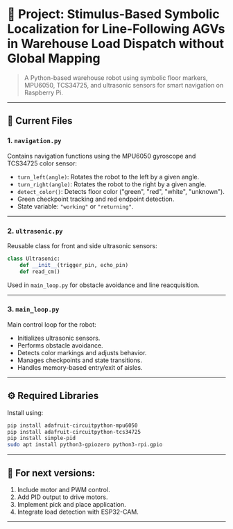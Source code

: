 
# 📂 Project: Stimulus-Based Symbolic Localization for Line-Following AGVs in Warehouse Load Dispatch without Global Mapping

> A Python-based warehouse robot using symbolic floor markers, MPU6050, TCS34725, and ultrasonic sensors for smart navigation on Raspberry Pi.

---

## 📁 Current Files

### 1. `navigation.py`

Contains navigation functions using the MPU6050 gyroscope and TCS34725 color sensor:

- `turn_left(angle)`: Rotates the robot to the left by a given angle.
- `turn_right(angle)`: Rotates the robot to the right by a given angle.
- `detect_color()`: Detects floor color ("green", "red", "white", "unknown").
- Green checkpoint tracking and red endpoint detection.
- State variable: `"working"` or `"returning"`.

---

### 2. `ultrasonic.py`

Reusable class for front and side ultrasonic sensors:

```python
class Ultrasonic:
    def __init__(trigger_pin, echo_pin)
    def read_cm()
```
Used in `main_loop.py` for obstacle avoidance and line reacquisition.

---

### 3. `main_loop.py`

Main control loop for the robot:

- Initializes ultrasonic sensors.
- Performs obstacle avoidance.
- Detects color markings and adjusts behavior.
- Manages checkpoints and state transitions.
- Handles memory-based entry/exit of aisles.

---

## ⚙️ Required Libraries

Install using:

```bash
pip install adafruit-circuitpython-mpu6050
pip install adafruit-circuitpython-tcs34725
pip install simple-pid
sudo apt install python3-gpiozero python3-rpi.gpio
```

---

## 🧠 For next versions:

1. Include motor and PWM control.
2. Add PID output to drive motors.
3. Implement pick and place application.
4. Integrate load detection with ESP32-CAM.

---